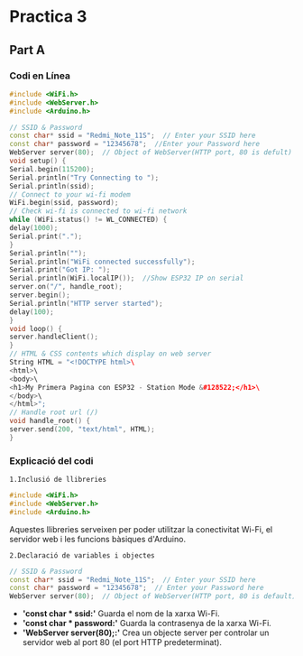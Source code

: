 # Practica 3
## Part A
### Codi en Línea 
```cpp
#include <WiFi.h>
#include <WebServer.h>
#include <Arduino.h>

// SSID & Password 
const char* ssid = "Redmi_Note_11S";  // Enter your SSID here 
const char* password = "12345678";  //Enter your Password here 
WebServer server(80);  // Object of WebServer(HTTP port, 80 is defult) 
void setup() { 
Serial.begin(115200); 
Serial.println("Try Connecting to "); 
Serial.println(ssid); 
// Connect to your wi-fi modem 
WiFi.begin(ssid, password); 
// Check wi-fi is connected to wi-fi network 
while (WiFi.status() != WL_CONNECTED) { 
delay(1000); 
Serial.print("."); 
} 
Serial.println(""); 
Serial.println("WiFi connected successfully"); 
Serial.print("Got IP: "); 
Serial.println(WiFi.localIP());  //Show ESP32 IP on serial 
server.on("/", handle_root); 
server.begin(); 
Serial.println("HTTP server started"); 
delay(100);  
} 
void loop() { 
server.handleClient(); 
} 
// HTML & CSS contents which display on web server 
String HTML = "<!DOCTYPE html>\ 
<html>\ 
<body>\ 
<h1>My Primera Pagina con ESP32 - Station Mode &#128522;</h1>\ 
</body>\ 
</html>"; 
// Handle root url (/) 
void handle_root() { 
server.send(200, "text/html", HTML); 
} 
```

### Explicació del codi
`1.Inclusió de llibreries`
```cpp
#include <WiFi.h>
#include <WebServer.h>
#include <Arduino.h>
```
Aquestes llibreries serveixen per poder utilitzar la conectivitat Wi-Fi, el servidor web i les funcions bàsiques d'Arduino.

`2.Declaració de variables i objectes`
```cpp
// SSID & Password 
const char* ssid = "Redmi_Note_11S";  // Enter your SSID here 
const char* password = "12345678";  // Enter your Password here 
WebServer server(80);  // Object of WebServer(HTTP port, 80 is default) 
```
- **'const char * ssid:'** Guarda el nom de la xarxa Wi-Fi.
- **'const char * password:'** Guarda la contrasenya de la xarxa Wi-Fi.
- **'WebServer server(80);:'** Crea un objecte server per controlar un servidor web al port 80 (el port HTTP predeterminat).
